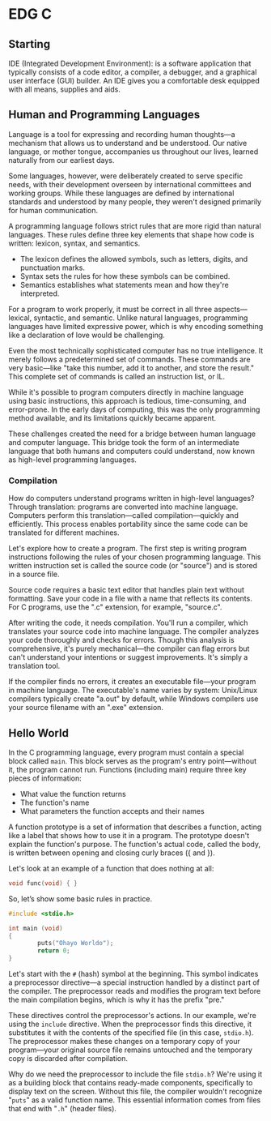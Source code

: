 # EDG C

[](https://edube.org/study/catalog/c-essentials-part-1-basics/my-progress)

## Starting

IDE (Integrated Development Environment): is a software application that typically consists of a code editor, a compiler, a debugger, and a graphical user interface (GUI) builder. An IDE gives you a comfortable desk equipped with all means, supplies and aids.

## Human and Programming Languages

Language is a tool for expressing and recording human thoughts—a mechanism that allows us to understand and be understood. Our native language, or mother tongue, accompanies us throughout our lives, learned naturally from our earliest days.

Some languages, however, were deliberately created to serve specific needs, with their development overseen by international committees and working groups. While these languages are defined by international standards and understood by many people, they weren't designed primarily for human communication.

A programming language follows strict rules that are more rigid than natural languages. These rules define three key elements that shape how code is written: lexicon, syntax, and semantics.

- The lexicon defines the allowed symbols, such as letters, digits, and punctuation marks.
- Syntax sets the rules for how these symbols can be combined.
- Semantics establishes what statements mean and how they're interpreted.

For a program to work properly, it must be correct in all three aspects—lexical, syntactic, and semantic. Unlike natural languages, programming languages have limited expressive power, which is why encoding something like a declaration of love would be challenging.

Even the most technically sophisticated computer has no true intelligence. It merely follows a predetermined set of commands. These commands are very basic—like "take this number, add it to another, and store the result." This complete set of commands is called an instruction list, or IL.

While it's possible to program computers directly in machine language using basic instructions, this approach is tedious, time-consuming, and error-prone. In the early days of computing, this was the only programming method available, and its limitations quickly became apparent.

These challenges created the need for a bridge between human language and computer language. This bridge took the form of an intermediate language that both humans and computers could understand, now known as high-level programming languages.

### Compilation

How do computers understand programs written in high-level languages? Through translation: programs are converted into machine language. Computers perform this translation—called compilation—quickly and efficiently. This process enables portability since the same code can be translated for different machines.

Let's explore how to create a program. The first step is writing program instructions following the rules of your chosen programming language. This written instruction set is called the source code (or "source") and is stored in a source file.

Source code requires a basic text editor that handles plain text without formatting. Save your code in a file with a name that reflects its contents. For C programs, use the ".c" extension, for example, "source.c".

After writing the code, it needs compilation. You'll run a compiler, which translates your source code into machine language. The compiler analyzes your code thoroughly and checks for errors. Though this analysis is comprehensive, it's purely mechanical—the compiler can flag errors but can't understand your intentions or suggest improvements. It's simply a translation tool.

If the compiler finds no errors, it creates an executable file—your program in machine language. The executable's name varies by system: Unix/Linux compilers typically create "a.out" by default, while Windows compilers use your source filename with an ".exe" extension.

## Hello World

In the C programming language, every program must contain a special block called `main`. This block serves as the program's entry point—without it, the program cannot run. Functions (including main) require three key pieces of information:

- What value the function returns
- The function's name
- What parameters the function accepts and their names

A function prototype is a set of information that describes a function, acting like a label that shows how to use it in a program. The prototype doesn't explain the function's purpose. The function's actual code, called the body, is written between opening and closing curly braces ({ and }).

Let's look at an example of a function that does nothing at all:

```c
void func(void) { }
```

So, let’s show some basic rules in practice.

```c
#include <stdio.h>

int main (void)
{
		puts("Ohayo Worldo");
		return 0;
}
```

Let's start with the `#` (hash) symbol at the beginning. This symbol indicates a preprocessor directive—a special instruction handled by a distinct part of the compiler. The preprocessor reads and modifies the program text before the main compilation begins, which is why it has the prefix "pre."

These directives control the preprocessor's actions. In our example, we're using the `include` directive. When the preprocessor finds this directive, it substitutes it with the contents of the specified file (in this case, `stdio.h`). The preprocessor makes these changes on a temporary copy of your program—your original source file remains untouched and the temporary copy is discarded after compilation.

Why do we need the preprocessor to include the file `stdio.h`? We're using it as a building block that contains ready-made components, specifically to display text on the screen. Without this file, the compiler wouldn't recognize "`puts`" as a valid function name. This essential information comes from files that end with "`.h`" (header files).
